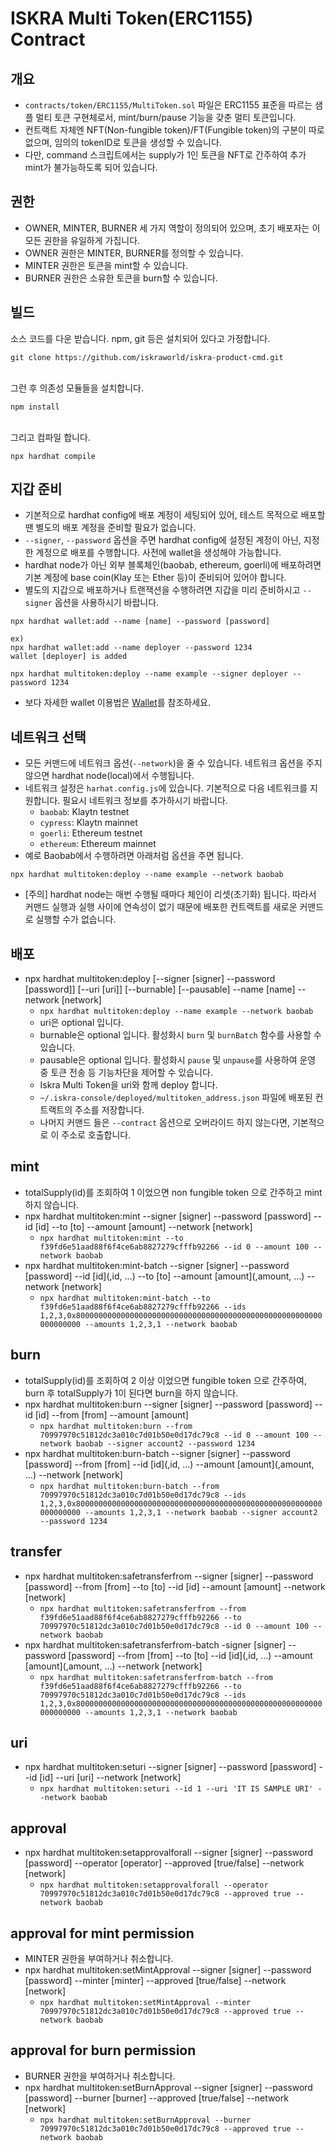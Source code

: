 # ISKRA Multi Token(ERC1155) Contract

## 개요
- `contracts/token/ERC1155/MultiToken.sol` 파일은 ERC1155 표준을 따르는 샘플 멀티 토큰 구현체로서, mint/burn/pause 기능을 갖춘 멀티 토큰입니다.
- 컨트랙트 자체엔 NFT(Non-fungible token)/FT(Fungible token)의 구분이 따로 없으며, 임의의 tokenID로 토큰을 생성할 수 있습니다.
- 다만, command 스크립트에서는 supply가 1인 토큰을 NFT로 간주하여 추가 mint가 불가능하도록 되어 있습니다.

## 권한
- OWNER, MINTER, BURNER 세 가지 역할이 정의되어 있으며, 초기 배포자는 이 모든 권한을 유일하게 가집니다.
- OWNER 권한은 MINTER, BURNER를 정의할 수 있습니다.
- MINTER 권한은 토큰을 mint할 수 있습니다.
- BURNER 권한은 소유한 토큰을 burn할 수 있습니다.

## 빌드
소스 코드를 다운 받습니다. npm, git 등은 설치되어 있다고 가정합니다.
```
git clone https://github.com/iskraworld/iskra-product-cmd.git
```
<br>
그런 후 의존성 모듈들을 설치합니다.

```
npm install
```
<br>
그리고 컴파일 합니다.

```
npx hardhat compile
```

## 지갑 준비
- 기본적으로 hardhat config에 배포 계정이 세팅되어 있어, 테스트 목적으로 배포할 땐 별도의 배포 계정을 준비할 필요가 없습니다.
- `--signer`, `--password` 옵션을 주면 hardhat config에 설정된 계정이 아닌, 지정한 계정으로 배포를 수행합니다. 사전에 wallet을 생성해야 가능합니다.
- hardhat node가 아닌 외부 블록체인(baobab, ethereum, goerli)에 배포하려면 기본 계정에 base coin(Klay 또는 Ether 등)이 준비되어 있어야 합니다.
- 별도의 지갑으로 배포하거나 트랜잭션을 수행하려면 지갑을 미리 준비하시고 `--signer` 옵션을 사용하시기 바랍니다.

```
npx hardhat wallet:add --name [name] --password [password]

ex)
npx hardhat wallet:add --name deployer --password 1234
wallet [deployer] is added

npx hardhat multitoken:deploy --name example --signer deployer --password 1234
```
- 보다 자세한 wallet 이용법은 [Wallet](wallet.md)를 참조하세요.

## 네트워크 선택
- 모든 커맨드에 네트워크 옵션(`--network`)을 줄 수 있습니다. 네트워크 옵션을 주지 않으면 hardhat node(local)에서 수행됩니다.
- 네트워크 설정은 `harhat.config.js`에 있습니다. 기본적으로 다음 네트워크를 지원합니다. 필요시 네트워크 정보를 추가하시기 바랍니다.
  - `baobab`: Klaytn testnet
  - `cypress`: Klaytn mainnet
  - `goerli`: Ethereum testnet
  - `ethereum`: Ethereum mainnet
- 예로 Baobab에서 수행하려면 아래처럼 옵션을 주면 됩니다.

```
npx hardhat multitoken:deploy --name example --network baobab
```
- [주의] hardhat node는 매번 수행될 때마다 체인이 리셋(초기화) 됩니다. 따라서 커맨드 실행과 실행 사이에 연속성이 없기 때문에 배포한 컨트랙트를 새로운 커맨드로 실행할 수가 없습니다.

## 배포
- npx hardhat multitoken:deploy [--signer [signer] --password [password]] [--uri [uri]] [--burnable] [--pausable] --name [name] --network [network]
  - `npx hardhat multitoken:deploy --name example --network baobab`
  - uri은 optional 입니다.
  - burnable은 optional 입니다. 활성화시 `burn` 및 `burnBatch` 함수를 사용할 수 있습니다.
  - pausable은 optional 입니다. 활성화시 `pause` 및 `unpause`를 사용하여 운영 중 토큰 전송 등 기능차단을 제어할 수 있습니다.  
  - Iskra Multi Token을 uri와 함께 deploy 합니다.
  - `~/.iskra-console/deployed/multitoken_address.json` 파일에 배포된 컨트랙트의 주소를 저장합니다.
  - 나머지 커맨드 들은 `--contract` 옵션으로 오버라이드 하지 않는다면, 기본적으로 이 주소로 호출합니다.

## mint
- totalSupply(id)를 조회하여 1 이었으면 non fungible token 으로 간주하고 mint 하지 않습니다.
- npx hardhat multitoken:mint --signer [signer] --password [password] --id [id] --to [to] --amount [amount] --network [network]
  - `npx hardhat multitoken:mint --to f39fd6e51aad88f6f4ce6ab8827279cfffb92266 --id 0 --amount 100 --network baobab`
- npx hardhat multitoken:mint-batch --signer [signer] --password [password] --id [id](,id, …) --to [to] --amount [amount](,amount, …) --network [network]
  - `npx hardhat multitoken:mint-batch --to f39fd6e51aad88f6f4ce6ab8827279cfffb92266 --ids 1,2,3,0x8000000000000000000000000000000000000000000000000000000000000000 --amounts 1,2,3,1 --network baobab`

## burn
- totalSupply(id)를 조회하여 2 이상 이었으면 fungible token 으로 간주하여, burn 후 totalSupply가 1이 된다면 burn을 하지 않습니다. 
- npx hardhat multitoken:burn --signer [signer] --password [password] --id [id] --from [from] --amount [amount]
  - `npx hardhat multitoken:burn --from 70997970c51812dc3a010c7d01b50e0d17dc79c8 --id 0 --amount 100 --network baobab --signer account2 --password 1234`
- npx hardhat multitoken:burn-batch --signer [signer] --password [password] --from [from] --id [id](,id, …) --amount [amount](,amount, …) --network [network]
  - `npx hardhat multitoken:burn-batch --from 70997970c51812dc3a010c7d01b50e0d17dc79c8 --ids 1,2,3,0x8000000000000000000000000000000000000000000000000000000000000000 --amounts 1,2,3,1 --network baobab --signer account2 --password 1234`

## transfer
- npx hardhat multitoken:safetransferfrom --signer [signer] --password [password] --from [from] --to [to] --id [id] --amount [amount] --network [network]
  - `npx hardhat multitoken:safetransferfrom --from f39fd6e51aad88f6f4ce6ab8827279cfffb92266 --to 70997970c51812dc3a010c7d01b50e0d17dc79c8 --id 0 --amount 100 --network baobab`
- npx hardhat multitoken:safetransferfrom-batch -signer [signer] --password [password] --from [from] --to [to] --id [id](,id, …) --amount [amount](,amount, …) --network [network]
  - `npx hardhat multitoken:safetransferfrom-batch --from f39fd6e51aad88f6f4ce6ab8827279cfffb92266 --to 70997970c51812dc3a010c7d01b50e0d17dc79c8 --ids 1,2,3,0x8000000000000000000000000000000000000000000000000000000000000000 --amounts 1,2,3,1 --network baobab`

## uri
- npx hardhat multitoken:seturi --signer [signer] --password [password] --id [id] --uri [uri] --network [network]
  - `npx hardhat multitoken:seturi --id 1 --uri 'IT IS SAMPLE URI' --network baobab`

## approval
- npx hardhat multitoken:setapprovalforall --signer [signer] --password [password] --operator [operator] --approved [true/false] --network [network]
  - `npx hardhat multitoken:setapprovalforall --operator 70997970c51812dc3a010c7d01b50e0d17dc79c8 --approved true --network baobab`

## approval for mint permission
- MINTER 권한을 부여하거나 취소합니다.
- npx hardhat multitoken:setMintApproval --signer [signer] --password [password] --minter [minter] --approved [true/false] --network [network]
  - `npx hardhat multitoken:setMintApproval --minter 70997970c51812dc3a010c7d01b50e0d17dc79c8 --approved true --network baobab`

## approval for burn permission
- BURNER 권한을 부여하거나 취소합니다.
- npx hardhat multitoken:setBurnApproval --signer [signer] --password [password] --burner [burner] --approved [true/false] --network [network]
  - `npx hardhat multitoken:setBurnApproval --burner 70997970c51812dc3a010c7d01b50e0d17dc79c8 --approved true --network baobab`
